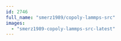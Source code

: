 ```yaml
---
id: 2746
full_name: "smerz1989/copoly-lammps-src"
images: 
  - "smerz1989-copoly-lammps-src-latest"
---
```

